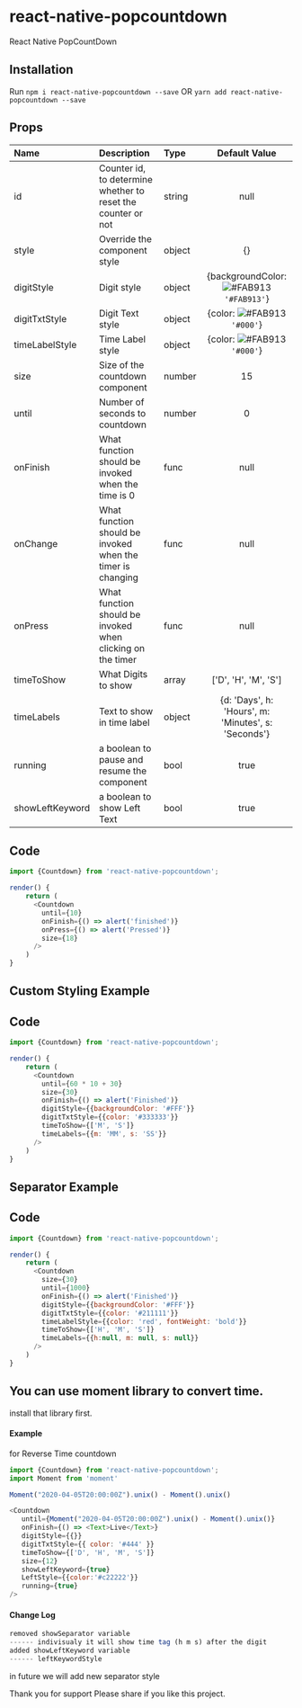 # react-native-popcountdown

React Native PopCountDown

## Installation

Run `npm i react-native-popcountdown --save` OR `yarn add react-native-popcountdown --save`

## Props

| Name            | Description                                                  | Type   |                                      Default Value                                      |
| :-------------- | :----------------------------------------------------------- | :----- | :-------------------------------------------------------------------------------------: |
| id              | Counter id, to determine whether to reset the counter or not | string |                                          null                                           |
| style           | Override the component style                                 | object |                                           {}                                            |
| digitStyle      | Digit style                                                  | object | {backgroundColor: ![#FAB913](https://placehold.it/15/FAB913/000000?text=+) `'#FAB913'`} |
| digitTxtStyle   | Digit Text style                                             | object |       {color: ![#FAB913](https://placehold.it/15/000000/000000?text=+) `'#000'`}        |
| timeLabelStyle  | Time Label style                                             | object |       {color: ![#FAB913](https://placehold.it/15/000000/000000?text=+) `'#000'`}        |
| size            | Size of the countdown component                              | number |                                           15                                            |
| until           | Number of seconds to countdown                               | number |                                            0                                            |
| onFinish        | What function should be invoked when the time is 0           | func   |                                          null                                           |
| onChange        | What function should be invoked when the timer is changing   | func   |                                          null                                           |
| onPress         | What function should be invoked when clicking on the timer   | func   |                                          null                                           |
| timeToShow      | What Digits to show                                          | array  |                                  ['D', 'H', 'M', 'S']                                   |
| timeLabels      | Text to show in time label                                   | object |                   {d: 'Days', h: 'Hours', m: 'Minutes', s: 'Seconds'}                   |
| running         | a boolean to pause and resume the component                  | bool   |                                          true                                           |
| showLeftKeyword | a boolean to show Left Text                                  | bool   |                                          true                                           |

## Code

```javascript
import {Countdown} from 'react-native-popcountdown';

render() {
    return (
      <Countdown
        until={10}
        onFinish={() => alert('finished')}
        onPress={() => alert('Pressed')}
        size={18}
      />
    )
}
```

## Custom Styling Example

## Code

```javascript
import {Countdown} from 'react-native-popcountdown';

render() {
    return (
      <Countdown
        until={60 * 10 + 30}
        size={30}
        onFinish={() => alert('Finished')}
        digitStyle={{backgroundColor: '#FFF'}}
        digitTxtStyle={{color: '#333333'}}
        timeToShow={['M', 'S']}
        timeLabels={{m: 'MM', s: 'SS'}}
      />
    )
}
```

## Separator Example

## Code

```javascript
import {Countdown} from 'react-native-popcountdown';

render() {
    return (
      <Countdown
        size={30}
        until={1000}
        onFinish={() => alert('Finished')}
        digitStyle={{backgroundColor: '#FFF'}}
        digitTxtStyle={{color: '#211111'}}
        timeLabelStyle={{color: 'red', fontWeight: 'bold'}}
        timeToShow={['H', 'M', 'S']}
        timeLabels={{h:null, m: null, s: null}}
      />
    )
}
```

## You can use moment library to convert time.

install that library first.

#### Example

for Reverse Time countdown

```javascript
import {Countdown} from 'react-native-popcountdown';
import Moment from 'moment'

Moment("2020-04-05T20:00:00Z").unix() - Moment().unix()

<Countdown
   until={Moment("2020-04-05T20:00:00Z").unix() - Moment().unix()}
   onFinish={() => <Text>Live</Text>}
   digitStyle={{}}
   digitTxtStyle={{ color: '#444' }}
   timeToShow={['D', 'H', 'M', 'S']}
   size={12}
   showLeftKeyword={true}
   LeftStyle={{color:'#c22222'}}
   running={true}
/>
```

#### Change Log

```javascript
removed showSeparator variable
------ indivisualy it will show time tag (h m s) after the digit
added showLeftKeyword variable
------ leftKeywordStyle

```

in future we will add new separator style

Thank you for support Please share if you like this project.
